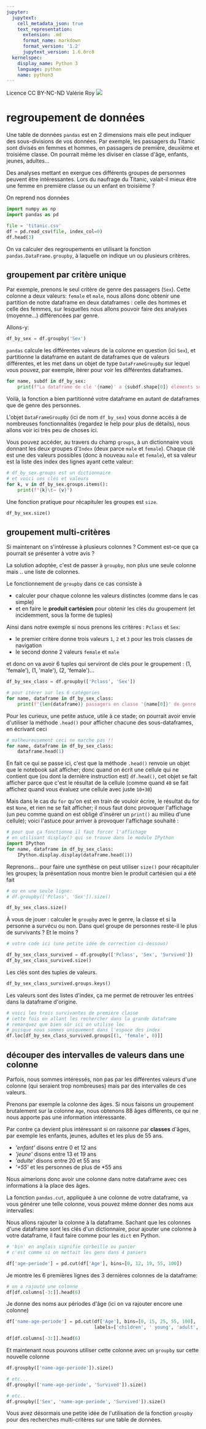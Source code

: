 ```yaml
---
jupyter:
  jupytext:
    cell_metadata_json: true
    text_representation:
      extension: .md
      format_name: markdown
      format_version: '1.2'
      jupytext_version: 1.6.0rc0
  kernelspec:
    display_name: Python 3
    language: python
    name: python3
---
```


<div class="licence">
<span>Licence CC BY-NC-ND</span>
<span>Valérie Roy</span>
<span><img src="media/ensmp-25-alpha.png" /></span>
</div>


# regroupement de données

Une table de données `pandas` est en 2 dimensions mais elle peut indiquer des sous-divisions de vos données. Par exemple, les passagers du Titanic sont divisés en femmes et hommes, en passagers de première, deuxième et troisiéme classe. On pourrait même les diviser en classe d'âge, enfants, jeunes, adultes...

Des analyses mettant en exergue ces différents groupes de personnes peuvent être intéressantes. Lors du naufrage du Titanic, valait-il mieux être une femme en première classe ou un enfant en troisième ?


On reprend nos données

```python
import numpy as np
import pandas as pd
```

```python
file = 'titanic.csv'
df = pd.read_csv(file, index_col=0)
df.head(3)
```

On va calculer des regroupements en utilisant la fonction `pandas.DataFrame.groupby`, à laquelle on indique un ou plusieurs critères. 


## groupement par critère unique


Par exemple, prenons le seul critère de genre des passagers (`Sex`). Cette colonne a deux valeurs: `female` et `male`, nous allons donc obtenir une partition de notre dataframe en deux dataframes : celle des hommes et celle des femmes, sur lesquelles nous allons pouvoir faire des analyses (moyenne...) différencées par genre.

Allons-y:

```python
df_by_sex = df.groupby('Sex')
```

`pandas` calcule les différentes valeurs de la colonne en question (ici `Sex`), et partitionne la dataframe en autant de dataframes que de valeurs différentes, et les met dans un objet de type `DataFrameGroupBy` sur lequel vous pouvez, par exemple, itérer pour voir les différentes dataframes.

```python
for name, subdf in df_by_sex:
    print(f"La dataframe de clé '{name}' a {subdf.shape[0]} éléments sur les {df.shape[0]}")
```

Voilà, la fonction a bien partitionné votre dataframe en autant de dataframes que de genre des personnes.


L'objet `DataFrameGroupBy` (ici de nom `df_by_sex`) vous donne accés à de nombreuses fonctionnalités (regardez le help pour plus de détails), nous allons voir ici très peu de choses ici.


Vous pouvez accéder, au travers du champ `groups`, à un dictionnaire vous donnant les deux groupes d'`Index` (deux parce `male` et `female`). Chaque clé est une des valeurs possibles (donc à nouveau `male` et `female`), et sa valeur est la liste des index des lignes ayant cette valeur: 

```python
# df_by_sex.groups est un dictionnaire
# et voici ses clés et valeurs 
for k, v in df_by_sex.groups.items():
    print(f"{k}\t→ {v}")
```

Une fonction pratique pour récapituler les groupes est `size`.

```python
df_by_sex.size()
```

## groupement multi-critères


Si maintenant on s'intéresse à plusieurs colonnes ? Comment est-ce que ça pourrait se présenter à votre avis ?

La solution adoptée, c'est de passer à `groupby`, non plus une seule colonne mais .. une liste de colonnes. 

Le fonctionnement de `groupby` dans ce cas consiste à 
* calculer pour chaque colonne les valeurs distinctes (comme dans le cas simple)
* et en faire le **produit cartésien** pour obtenir les clés du groupement (et incidemment, sous la forme de tuples)

Ainsi dans notre exemple si nous prenons les critères :  `Pclass` et `Sex`:
* le premier critère donne trois valeurs `1`, `2` et `3` pour les trois classes de navigation
* le second donne 2 valeurs `female` et `male`

et donc on va avoir 6 tuples qui serviront de clés pour le groupement : (1, 'female'), (1, 'male'), (2, 'female')...

```python
df_by_sex_class = df.groupby(['Pclass', 'Sex'])
```

```python
# pour itérer sur les 6 catégories
for name, dataframe in df_by_sex_class:
    print(f"{len(dataframe)} passagers en classe '{name[0]}' de genre '{name[1]}'")
```

<!-- #region {"tags": ["level_intermediate"]} -->
Pour les curieux, une petite astuce, utile à ce stade; on pourrait avoir envie d'utiliser la méthode `.head()` pour afficher chacune des sous-dataframes, en écrivant ceci
<!-- #endregion -->

```python tags=["level_intermediate"]
# malheureusement ceci ne marche pas !!
for name, dataframe in df_by_sex_class:
    dataframe.head(1)
```

<!-- #region {"tags": ["level_intermediate"]} -->
En fait ce qui se passe ici, c'est que la méthode `.head()` renvoie un objet que le notebook sait afficher; donc quand on écrit une cellule qui ne contient que (ou dont la dernière instruction est) `df.head()`, cet objet se fait afficher parce que c'est le résultat de la cellule (comme quand `40` se fait affichez quand vous évaluez une cellule avec juste `10+30`)

Mais dans le cas du `for` qu'on est en train de vouloir écrire, le résultat du for est `None`, et rien ne se fait afficher; il nous faut donc provoquer l'affichage (un peu comme quand on est obligé d'insérer un `print()` au milieu d'une cellule); voici l'astuce pour arriver à provoquer l'affichage souhaité :
<!-- #endregion -->

```python tags=["level_intermediate"]
# pour que ça fonctionne il faut forcer l'affichage 
# en utilisant display() qui se trouve dans le module IPython
import IPython 
for name, dataframe in df_by_sex_class:
    IPython.display.display(dataframe.head(1))
```

Reprenons... pour faire une synthèse on peut utiliser `size()` pour récapituler les groupes; la présentation nous montre bien le produit cartésien qui a été fait

```python
# ou en une seule ligne:
# df.groupby(['Pclass', 'Sex']).size()

df_by_sex_class.size()
```

À vous de jouer : calculer le `groupby` avec le genre, la classe et si la personne a survécu ou non. Dans quel groupe de personnes reste-il le plus de survivants ? Et le moins ?

```python
# votre code ici (une petite idée de correction ci-dessous)
```

```python
df_by_sex_class_survived = df.groupby(['Pclass', 'Sex', 'Survived'])
df_by_sex_class_survived.size()
```

Les clés sont des tuples de valeurs.

```python
df_by_sex_class_survived.groups.keys()
```

Les valeurs sont des listes d'index, ça me permet de retrouver les entrées dans la dataframe d'origine.

```python
# voici les trois survivantes de première classe
# cette fois en allant les rechercher dans la grande dataframe
# remarquez que bien sûr ici on utilise loc
# puisque nous sommes uniquement dans l'espace des index
df.loc[df_by_sex_class_survived.groups[(1, 'female', 0)]]
```

## découper des intervalles de valeurs dans une colonne


Parfois, nous sommes intéressés, non pas par les différentes valeurs d'une colonne (qui seraient trop nombreuses) mais par des intervalles de ces valeurs.

Prenons par exemple la colonne des âges. Si nous faisons un groupement brutalement sur la colonne `Age`, nous obtenons 88 âges différents, ce qui ne nous apporte pas une information intéressante.

Par contre ça devient plus intéressant si on raisonne par **classes** d'âges, par exemple les enfants, jeunes, adultes et les plus de 55 ans.
   - *'enfant'* disons entre 0 et 12 ans
   - *'jeune'* disons entre 13 et 19 ans
   - *'adulte'* disons entre 20 et 55 ans
   - *'+55'*  et les personnes de plus de *55 ans
   
Nous aimerions donc avoir une colonne dans notre dataframe avec ces informations à la place des âges.
   
La fonction `pandas.cut`, appliquée à une colonne de votre dataframe, va vous générer une telle colonne, vous pouvez même donner des noms aux intervalles:


Nous allons rajouter la colonne à la dataframe. Sachant que les colonnes d'une dataframe sont les clés d'un dictionnaire, pour ajouter une colonne à votre dataframe, il faut faire comme pour les `dict` en Python. 

```python
# 'bin' en anglais signifie corbeille ou panier
# c'est comme si on mettait les gens dans 4 paniers

df['age-periode'] = pd.cut(df['Age'], bins=[0, 12, 19, 55, 100])
```

Je montre les 6 premières lignes des 3 dernières colonnes de la dataframe:

```python
# on a rajouté une colonne 
df[df.columns[-3:]].head(6)
```

Je donne des noms aux périodes d'âge (ici on va rajouter encore une colonne)

```python
df['name-age-periode'] = pd.cut(df['Age'], bins=[0, 15, 25, 55, 100], 
                                labels=['children', ' young', 'adult', 'old'])
```

```python
df[df.columns[-3:]].head(6)
```

Et maintenant nous pouvons utiliser cette colonne avec un `groupby` sur cette nouvelle colonne

```python
df.groupby(['name-age-periode']).size()
```

```python
# etc...
df.groupby(['name-age-periode', 'Survived']).size()
```

```python
# etc..
df.groupby(['Sex', 'name-age-periode', 'Survived']).size()
```

Vous avez désormais une petite idée de l'utilisation de la fonction `groupby` pour des recherches multi-critères sur une table de données.
